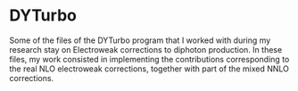 # DYTurbo
Some of the files of the DYTurbo program that I worked with during my research stay on Electroweak corrections to diphoton production. In these files, my work consisted in implementing the contributions corresponding to the real NLO electroweak corrections, together with part of the mixed NNLO corrections.
